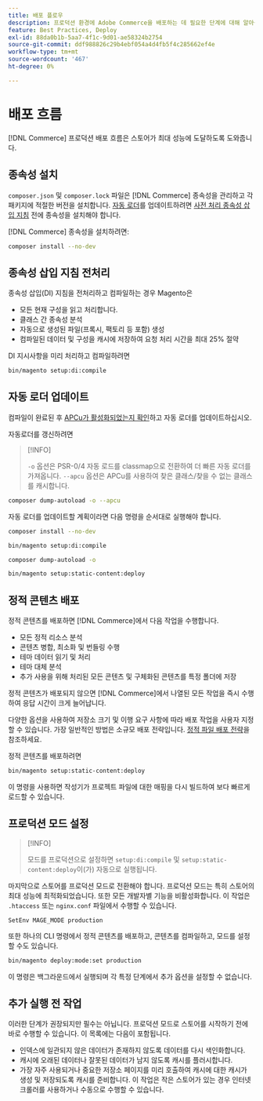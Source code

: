 ```yaml
---
title: 배포 플로우
description: 프로덕션 환경에 Adobe Commerce을 배포하는 데 필요한 단계에 대해 알아봅니다.
feature: Best Practices, Deploy
exl-id: 88da0b1b-5aa7-4f1c-9d01-ae58324b2754
source-git-commit: ddf988826c29b4ebf054a4d4fb5f4c285662ef4e
workflow-type: tm+mt
source-wordcount: '467'
ht-degree: 0%

---
```


# 배포 흐름

[!DNL Commerce] 프로덕션 배포 흐름은 스토어가 최대 성능에 도달하도록 도와줍니다.

## 종속성 설치

`composer.json` 및 `composer.lock` 파일은 [!DNL Commerce] 종속성을 관리하고 각 패키지에 적절한 버전을 설치합니다. [자동 로더](#preprocess-dependency-injection-instructions)를 업데이트하려면 [사전 처리 종속성 삽입 지침](#update-the-autoloader) 전에 종속성을 설치해야 합니다.

[!DNL Commerce] 종속성을 설치하려면:

```bash
composer install --no-dev
```

## 종속성 삽입 지침 전처리

종속성 삽입(DI) 지침을 전처리하고 컴파일하는 경우 Magento은

* 모든 현재 구성을 읽고 처리합니다.
* 클래스 간 종속성 분석
* 자동으로 생성된 파일(프록시, 팩토리 등 포함) 생성
* 컴파일된 데이터 및 구성을 캐시에 저장하여 요청 처리 시간을 최대 25% 절약

DI 지시사항을 미리 처리하고 컴파일하려면

```bash
bin/magento setup:di:compile
```

## 자동 로더 업데이트

컴파일이 완료된 후 [APCu가 활성화되었는지 확인](../performance/software.md#php-settings)하고 자동 로더를 업데이트하십시오.

자동로더를 갱신하려면

>[!INFO]
>
>`-o` 옵션은 PSR-0/4 자동 로드를 classmap으로 전환하여 더 빠른 자동 로더를 가져옵니다. `--apcu` 옵션은 APCu를 사용하여 찾은 클래스/찾을 수 없는 클래스를 캐시합니다.

```bash
composer dump-autoload -o --apcu
```

자동 로더를 업데이트할 계획이라면 다음 명령을 순서대로 실행해야 합니다.

```bash
composer install --no-dev
```

```bash
bin/magento setup:di:compile
```

```bash
composer dump-autoload -o
```

```bash
bin/magento setup:static-content:deploy
```

## 정적 콘텐츠 배포

정적 콘텐츠를 배포하면 [!DNL Commerce]에서 다음 작업을 수행합니다.

* 모든 정적 리소스 분석
* 콘텐츠 병합, 최소화 및 번들링 수행
* 테마 데이터 읽기 및 처리
* 테마 대체 분석
* 추가 사용을 위해 처리된 모든 콘텐츠 및 구체화된 콘텐츠를 특정 폴더에 저장

정적 콘텐츠가 배포되지 않으면 [!DNL Commerce]에서 나열된 모든 작업을 즉시 수행하여 응답 시간이 크게 늘어납니다.

다양한 옵션을 사용하여 저장소 크기 및 이행 요구 사항에 따라 배포 작업을 사용자 지정할 수 있습니다. 가장 일반적인 방법은 소규모 배포 전략입니다. [정적 파일 배포 전략](../configuration/cli/static-view-file-strategy.md)을 참조하세요.

정적 콘텐츠를 배포하려면

```bash
bin/magento setup:static-content:deploy
```

이 명령을 사용하면 작성기가 프로젝트 파일에 대한 매핑을 다시 빌드하여 보다 빠르게 로드할 수 있습니다.

## 프로덕션 모드 설정

>[!INFO]
>
>모드를 프로덕션으로 설정하면 `setup:di:compile` 및 `setup:static-content:deploy`이(가) 자동으로 실행됩니다.

마지막으로 스토어를 프로덕션 모드로 전환해야 합니다. 프로덕션 모드는 특히 스토어의 최대 성능에 최적화되었습니다. 또한 모든 개발자별 기능을 비활성화합니다. 이 작업은 `.htaccess` 또는 `nginx.conf` 파일에서 수행할 수 있습니다.

`SetEnv MAGE_MODE production`

또한 하나의 CLI 명령에서 정적 콘텐츠를 배포하고, 콘텐츠를 컴파일하고, 모드를 설정할 수도 있습니다.

```bash
bin/magento deploy:mode:set production
```

이 명령은 백그라운드에서 실행되며 각 특정 단계에서 추가 옵션을 설정할 수 없습니다.

## 추가 실행 전 작업

이러한 단계가 권장되지만 필수는 아닙니다. 프로덕션 모드로 스토어를 시작하기 전에 바로 수행할 수 있습니다. 이 목록에는 다음이 포함됩니다.

* 인덱스에 일관되지 않은 데이터가 존재하지 않도록 데이터를 다시 색인화합니다.
* 캐시에 오래된 데이터나 잘못된 데이터가 남지 않도록 캐시를 플러시합니다.
* 가장 자주 사용되거나 중요한 저장소 페이지를 미리 호출하여 캐시에 대한 캐시가 생성 및 저장되도록 캐시를 준비합니다. 이 작업은 작은 스토어가 있는 경우 인터넷 크롤러를 사용하거나 수동으로 수행할 수 있습니다.
